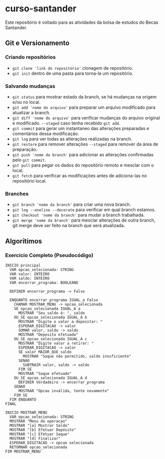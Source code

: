 # curso-santander
Este repositório é voltado para as atividades da bolsa de estudos do Becas Santander.

## Git e Versionamento
### Criando repositórios
  * `git clone 'link do repositório'` clonagem de repositório.
  * `git init` dentro de uma pasta para torna-la um repositório.
### Salvando mudanças
  * `git status` para mostrar estado da branch, se há mudanças na origem e/ou no local.
  * `git add 'nome do arquivo'` para preparar um arquivo modificado para atualizar a branch.
  * `git diff 'nome do arquivo'` para verificar mudanças do arquivo original e modificado. `--staged` caso tenha recebido `git add`.
  * `git commit` para gerar um instantaneo das alterações preparadas e comentários dessa modificação.
  * `git log` para ver todas as alterações realizadas na branch.
  * `git restore` para remover alterações `--staged` para remover da área de preparação.
  * `git push 'nome da branch'` para adicionar as alterações confirmadas pelo `git commit`.
  * `git pull` para pegar os dados do repositório remoto e mesclar com o local.
  * `git fetch` para verificar as modificações antes de adiciona-las no repositório local.
### Branches
  * `git branch 'nome da branch'` para criar uma nova branch.
  * `git log --oneline --decorate` para verificar em qual branch estamos.
  * `git checkout 'nome da branch'` para mudar a branch trabalhada.
  * `git merge 'nome da branch'` para mesclar alterações de outra branch, git merge deve ser feito na branch que será atualizada.

## Algorítimos
### Exercício Completo (Pseudocódigo)
```
INICIO principal
  VAR opcao_selecionada: STRING
  VAR valor: INTEIRO
  VAR saldo: INTEIRO
  VAR encerrar_programa: BOOLEANO

  DEFINIR encerrar_programa -> Falso

  ENQUANTO encerrar_programa IGUAL_a Falso
    CHAMAR MOSTRAR_MENU -> opcao_selecionada
    SE opcao_selecionada IGUAL_A a
      MOSTRAR "Seu saldo é: ", saldo
    OU_SE opcao_selecionada IGUAL_A b
      MOSTRAR "Digite o valor a depositar: "
      ESPERAR_DIGITACAO -> valor
      SOMAR valor, saldo -> saldo
      MOSTRAR "Deposito efetuado"
    OU_SE opcao_selecionada IGUAL_A c
      MOSTRAR "Digite valor a retirar: "
      ESPERAR_DIGITACAO -> valor
      SE valor MAIOR_QUE saldo
        MOSTRAR "Saque não permitido, saldo insuficiente"
      SENAO
        SUBTRAIR valor, saldo -> saldo
      FIM SE
      MOSTRAR "Saque efetuado"
    OU_SE opcao_selecionada IGUAL_A d
      DEFINIR Verdadeiro -> encerrar_programa
    SENAO
      MOSTRAR "Opcao inválida, tente novamente"
    FIM SE
  FIM ENQUANTO
FINAL

INICIO MOSTRAR_MENU
  VAR opcao_selecionada: STRING
  MOSTRAR "Menu de operacao"
  MOSTRAR "[a] Mostrar Saldo"
  MOSTRAR "[b] Efetuar Depósito"
  MOSTRAR "[c] Efetuar Saque"
  MOSTRAR "[d] Finalizar"
  ESPERAR_DIGITACAO -> opcao selecionada
  RETORNAR opcao_selecionada
FIM MOSTRAR_MENU
```
